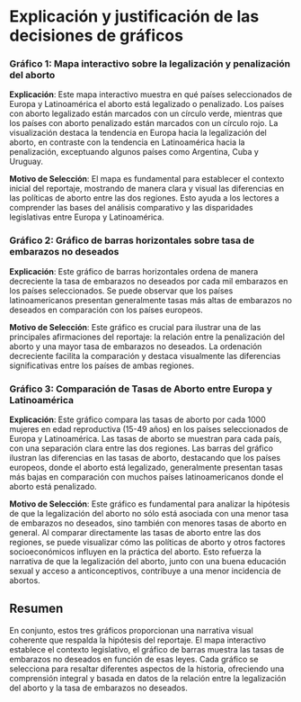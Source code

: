 # Explicación y justificación de las decisiones de gráficos

### Gráfico 1: Mapa interactivo sobre la legalización y penalización del aborto

**Explicación**: Este mapa interactivo muestra en qué países seleccionados de Europa y Latinoamérica el aborto está legalizado o penalizado. Los países con aborto legalizado están marcados con un círculo verde, mientras que los países con aborto penalizado están marcados con un círculo rojo. La visualización destaca la tendencia en Europa hacia la legalización del aborto, en contraste con la tendencia en Latinoamérica hacia la penalización, exceptuando algunos países como Argentina, Cuba y Uruguay.

**Motivo de Selección**: El mapa es fundamental para establecer el contexto inicial del reportaje, mostrando de manera clara y visual las diferencias en las políticas de aborto entre las dos regiones. Esto ayuda a los lectores a comprender las bases del análisis comparativo y las disparidades legislativas entre Europa y Latinoamérica.

### Gráfico 2: Gráfico de barras horizontales sobre tasa de embarazos no deseados

**Explicación**: Este gráfico de barras horizontales ordena de manera decreciente la tasa de embarazos no deseados por cada mil embarazos en los países seleccionados. Se puede observar que los países latinoamericanos presentan generalmente tasas más altas de embarazos no deseados en comparación con los países europeos.

**Motivo de Selección**: Este gráfico es crucial para ilustrar una de las principales afirmaciones del reportaje: la relación entre la penalización del aborto y una mayor tasa de embarazos no deseados. La ordenación decreciente facilita la comparación y destaca visualmente las diferencias significativas entre los países de ambas regiones.

### Gráfico 3: Comparación de Tasas de Aborto entre Europa y Latinoamérica

**Explicación**: Este gráfico compara las tasas de aborto por cada 1000 mujeres en edad reproductiva (15-49 años) en los países seleccionados de Europa y Latinoamérica. Las tasas de aborto se muestran para cada país, con una separación clara entre las dos regiones. Las barras del gráfico ilustran las diferencias en las tasas de aborto, destacando que los países europeos, donde el aborto está legalizado, generalmente presentan tasas más bajas en comparación con muchos países latinoamericanos donde el aborto está penalizado.

**Motivo de Selección**: Este gráfico es fundamental para analizar la hipótesis de que la legalización del aborto no sólo está asociada con una menor tasa de embarazos no deseados, sino también con menores tasas de aborto en general. Al comparar directamente las tasas de aborto entre las dos regiones, se puede visualizar cómo las políticas de aborto y otros factores socioeconómicos influyen en la práctica del aborto. Esto refuerza la narrativa de que la legalización del aborto, junto con una buena educación sexual y acceso a anticonceptivos, contribuye a una menor incidencia de abortos.

## Resumen

En conjunto, estos tres gráficos proporcionan una narrativa visual coherente que respalda la hipótesis del reportaje. El mapa interactivo establece el contexto legislativo, el gráfico de barras muestra las tasas de embarazos no deseados en función de esas leyes. Cada gráfico se selecciona para resaltar diferentes aspectos de la historia, ofreciendo una comprensión integral y basada en datos de la relación entre la legalización del aborto y la tasa de embarazos no deseados.
